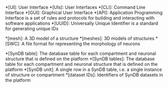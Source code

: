 *[UI]: User Interface
*[UIs]: User Interfaces
*[CLI]: Command Line Interface
*[GUI]: Graphical User Interface
*[API]: Application Programming Interface is a set of rules and protocols for building and interacting with software applications
*[UUID]: Universally Unique Identifier is a standard for generating unique IDs

*[mesh]: A 3D model of a structure
*[meshes]: 3D models of structures
*[SWC]: A file format for representing the morphology of neurons

*[SynDB table]: The database table for each compartment and neuronal structure that is defined on the platform
*[SynDB tables]: The database table for each compartment and neuronal structure that is defined on the platform
*[SynDB unit]: A single row in a SynDB table, i.e. a single instance of structure or compartment
*[dataset IDs]: Identifiers of SynDB datasets in the platform
